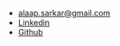 * [alaap.sarkar@gmail.com](mailto:alaap.sarkar@gmail.com)
* [Linkedin](https://www.linkedin.com/in/alaapsarkar/)
* [Github](https://github.com/AlaapSarkar)